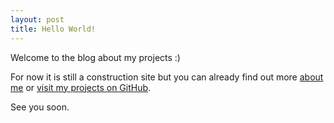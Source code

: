 ```yaml
---
layout: post
title: Hello World!
---
```


Welcome to the blog about my projects :)

For now it is still a construction site but you can already find out more [about me](https://jvpichowski.github.io/about) 
or [visit my projects on GitHub](https://github.com/jvpichowski).

See you soon.

